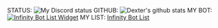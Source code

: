 STATUS: ![My Discord status](https://img.shields.io/endpoint?label=currently&url=https://dev.discordprofiles.me/api/badge/status/602656646979911738)
GITHUB: ![Dexter's github stats](https://github-readme-stats.vercel.app/api?username=AhmedSabry957&hide=[])
MY BOT: [![Infinity Bot List Widget](https://infinitybots.xyz/bots/749576450121793570/widget)](https://infinitybots.xyz/bots/749576450121793570)
MY LIST: [Infinity Bot List](https://infinitybots.xyz/)
